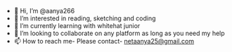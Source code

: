 - 👋 Hi, I’m @aanya266
- 👀 I’m interested in reading, sketching and coding
- 🌱 I’m currently learning with whitehat junior 
- 💞️ I’m looking to collaborate on any platform as long as you need my help
- 📫 How to reach me- Please contact- netaanya25@gmail.com

<!---
aanya266/aanya266 is a ✨ special ✨ repository because its `README.md` (this file) appears on your GitHub profile.
You can click the Preview link to take a look at your changes.
--->
